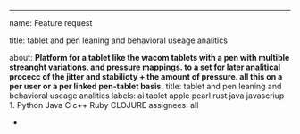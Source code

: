  ---
name: Feature request

title: tablet and pen leaning and behavioral useage analitics

about: <b>Platform for a tablet like the wacom tablets with a pen with multible streanght variations.
and pressure mappings.
to a set for later analitical procecc of the jitter and stabilioty + the amount of pressure.
all this on a per user or a per linked pen-tablet basis.</b>
title: tablet and pen leaning and behavioral useage analitics
labels: ai tablet apple pearl rust java javascriup 1. Python Java C
c++ Ruby CLOJURE 
assignees: all

-
